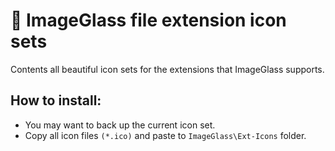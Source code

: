# 🫧 ImageGlass file extension icon sets
Contents all beautiful icon sets for the extensions that ImageGlass supports.


## How to install:
- You may want to back up the current icon set.
- Copy all icon files `(*.ico)` and paste to `ImageGlass\Ext-Icons` folder.
